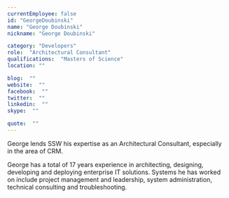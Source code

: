 ```yaml
---
currentEmployee: false
id: "GeorgeDoubinski"
name: "George Doubinski"
nickname: "George Doubinski"

category: "Developers"
role:  "Architectural Consultant"
qualifications:  "Masters of Science"
location: ""

blog:  ""
website:  ""
facebook:  ""
twitter:  ""
linkedin:  ""
skype:  ""

quote:  ""
---
```


George lends SSW his expertise as an Architectural Consultant, especially in the area of CRM.

George has a total of 17 years experience in architecting, designing, developing and deploying enterprise IT solutions. Systems he has worked on include project management and leadership, system administration, technical consulting and troubleshooting.